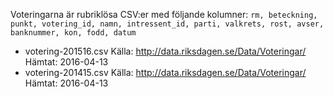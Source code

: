 Voteringarna är rubriklösa CSV:er med följande kolumner:
`rm, beteckning, punkt, votering_id, namn, intressent_id, parti, valkrets, rost, avser, banknummer, kon, fodd, datum`

* votering-201516.csv
	Källa: http://data.riksdagen.se/Data/Voteringar/
	Hämtat: 2016-04-13
* votering-201415.csv
	Källa: http://data.riksdagen.se/Data/Voteringar/
	Hämtat: 2016-04-13

